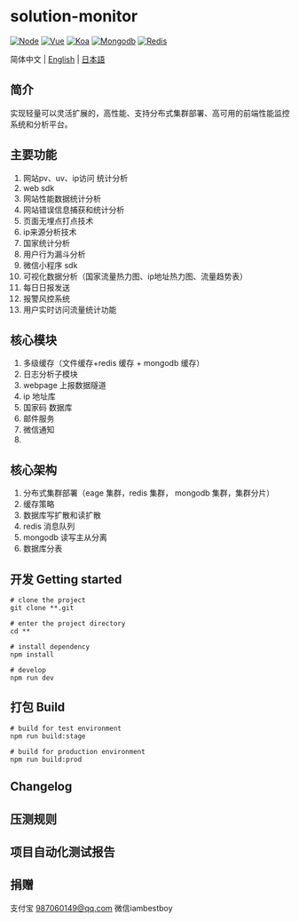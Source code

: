 # solution-monitor
[![Node](https://img.shields.io/badge/node-8.9.0~10.15.1-green.svg?style=plastic)](https://nodejs.org/en/)
[![Vue](https://img.shields.io/badge/vue-2.0+-blue.svg?style=plastic)](https://cn.vuejs.org/)
[![Koa](https://img.shields.io/badge/koa-2.0%2B-green)](https://koa.bootcss.com/)
[![Mongodb](https://img.shields.io/badge/mogodb-4.0+-brightgreen.svg?style=plastic)](https://www.mongodb.com/)
[![Redis](https://img.shields.io/badge/redis-5.0+-green.svg?style=plastic)](https://redis.io/)

简体中文 | [English](./README.md) | [日本語](./README.ja.md)


## 简介

实现轻量可以灵活扩展的，高性能、支持分布式集群部署、高可用的前端性能监控系统和分析平台。

## 主要功能
1. 网站pv、uv、ip访问 统计分析
2. web sdk
3. 网站性能数据统计分析
4. 网站错误信息捕获和统计分析
5. 页面无埋点打点技术
6. ip来源分析技术
7. 国家统计分析
8. 用户行为漏斗分析
9. 微信小程序 sdk
10. 可视化数据分析（国家流量热力图、ip地址热力图、流量趋势表）
11. 每日日报发送
12. 报警风控系统
13. 用户实时访问流量统计功能

## 核心模块

1. 多级缓存（文件缓存+redis 缓存 + mongodb 缓存）
2. 日志分析子模块
3. webpage 上报数据隧道
4. ip 地址库
5. 国家码 数据库
6. 邮件服务
7. 微信通知
8.

## 核心架构

1. 分布式集群部署（eage 集群，redis 集群， mongodb 集群，集群分片）
2. 缓存策略
3. 数据库写扩散和读扩散
4. redis 消息队列
5. mongodb 读写主从分离
6. 数据库分表

## 开发 Getting started
```
# clone the project
git clone **.git

# enter the project directory
cd **

# install dependency
npm install

# develop
npm run dev

```


## 打包 Build
```
# build for test environment
npm run build:stage

# build for production environment
npm run build:prod

```
## Changelog


## 压测规则

## 项目自动化测试报告

## 捐赠

支付宝 987060149@qq.com 微信iambestboy






